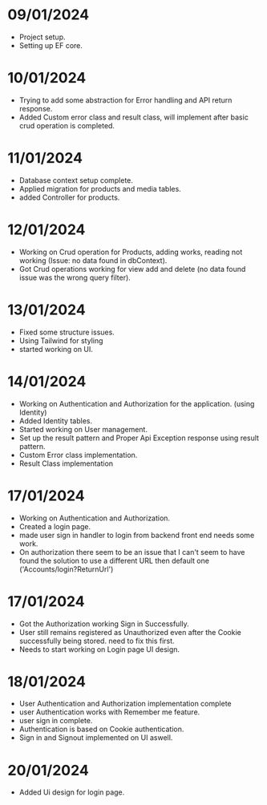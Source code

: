 # 09/01/2024 
- Project setup.
- Setting up EF core.

# 10/01/2024
- Trying to add some abstraction for Error handling and API return response.
- Added Custom error class and result class, will implement after basic crud operation is completed.

# 11/01/2024
- Database context setup complete.
- Applied migration for products and media tables.
- added Controller for products.

# 12/01/2024 
- Working on Crud operation for Products, adding works, reading not working (Issue: no data found in dbContext).
- Got Crud operations working for view add and delete (no data found issue was the wrong query filter).

# 13/01/2024 
- Fixed some structure issues.
- Using Tailwind for styling 
- started working on UI.

# 14/01/2024 
- Working on Authentication and Authorization for the application. (using Identity)
- Added Identity tables.
- Started working on User management.
- Set up the result pattern and Proper Api Exception response using result pattern.
- Custom Error class implementation.
- Result Class implementation

# 17/01/2024
- Working on Authentication and Authorization.
- Created a login page.
- made user sign in handler to login from backend front end needs some work.
- On authorization there seem to be an issue that I can't seem to have found the solution to use a different URL then default one ('Accounts/login?ReturnUrl')

# 17/01/2024
- Got the Authorization working Sign in Successfully.
- User still remains registered as Unauthorized even after the Cookie successfully being stored. need to fix this first.
- Needs to start working on Login page UI design.

# 18/01/2024
- User Authentication and Authorization implementation complete
- user Authentication works with Remember me feature.
- user sign in complete.
- Authentication is based on Cookie authentication.
- Sign in and Signout implemented on UI aswell.

# 20/01/2024 
- Added Ui design for login page.